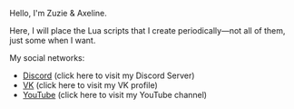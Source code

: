 Hello, I'm Zuzie & Axeline.

Here, I will place the Lua scripts that I create periodically—not all of them, just some when I want.

My social networks:

  - [Discord](https://dsc.gg/ducksloverss) (click here to visit my Discord Server)
  - [VK](https://vk.com/zuzie) (click here to visit my VK profile)
  - [YouTube](https://www.youtube.com/@Zuzie-IsHere) (click here to visit my YouTube channel)

